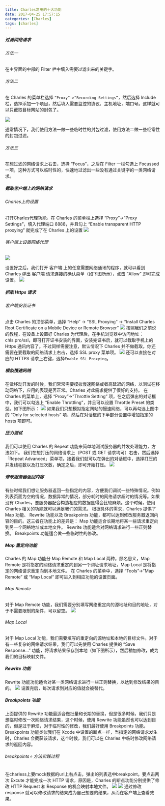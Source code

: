 ```yaml
---
title: Charles常用的十大功能
date: 2017-04-25 17:57:15
categories: [Charles]
tags: [charles]
---
```


##### 过滤网络请求
###### 方法一
在主界面的中部的 Filter 栏中填入需要过滤出来的关键字。
###### 方法二
在 Charles 的菜单栏选择 ``“Proxy”->”Recording Settings”``，然后选择 Include 栏，选择添加一个项目，然后填入需要监控的协议，主机地址，端口号。这样就可以只截取目标网站的封包了。

<!--more-->

![](http://o6lw1c1bf.bkt.clouddn.com/过滤网络请求.png)

通常情况下，我们使用方法一做一些临时性的封包过滤，使用方法二做一些经常性的封包过滤。
###### 方法三
在想过滤的网络请求上右击，选择 “Focus”，之后在 Filter 一栏勾选上 Focussed 一项，这种方式可以临时性的，快速地过滤出一些没有通过关键字的一类网络请求。

##### 截取客户端上的网络请求
###### Charles上的设置
打开Charles代理功能。在 Charles 的菜单栏上选择 “Proxy”->”Proxy Settings”，填入代理端口 8888，并且勾上 “Enable transparent HTTP proxying” 就完成了在 Charles 上的设置
![](http://o6lw1c1bf.bkt.clouddn.com/打开Charles代理功能.png)

###### 客户端上设置网络代理
![](http://o6lw1c1bf.bkt.clouddn.com/客户端上代理设置.png)

设置好之后，我们打开 客户端 上的任意需要网络通讯的程序，就可以看到 Charles 弹出 客户端 请求连接的确认菜单（如下图所示），点击 “Allow” 即可完成设置。
![](http://o6lw1c1bf.bkt.clouddn.com/同意请求.png)

##### 抓取 Https 请求
###### 客户端安装证书
点击 Charles 的顶部菜单，选择 “Help” -> “SSL Proxying” -> “Install Charles Root Certificate on a Mobile Device or Remote Browser”
![](http://o6lw1c1bf.bkt.clouddn.com/安装证书链接.png)
按照我们之前说的教程，在设备上设置好 Charles 为代理后，在手机浏览器中访问地址：chls.pro/ssl，即可打开证书安装的界面，安装完证书后，就可以截取手机上的 Https 通讯内容了。不过同样需要注意，默认情况下 Charles 并不做截取，你还需要在要截取的网络请求上右击，选择 SSL proxy 菜单项。
![](http://o6lw1c1bf.bkt.clouddn.com/要抓取HTTPS请求的域名.png)
还可以直接在对应的 HTTPS 请求上右键，选择``Enable SSL Proxying``。


##### 模拟慢速网络
在做移动开发的时候，我们常常需要模拟慢速网络或者高延迟的网络，以测试在移动网络下，应用的表现是否正常。Charles 对此需求提供了很好的支持。
在 Charles 的菜单上，选择 “Proxy”->”Throttle Setting” 项，在之后弹出的对话框中，我们可以勾选上 “Enable Throttling”，并且可以设置 Throttle Preset 的类型。如下图所示：
![](http://o6lw1c1bf.bkt.clouddn.com/慢速网络设置.png)
如果我们只想模拟指定网站的慢速网络，可以再勾选上图中的 “Only for selected hosts” 项，然后在对话框的下半部分设置中增加指定的 hosts 项即可。

##### 压力测试
我们可以使用 Charles 的 Repeat 功能来简单地测试服务器的并发处理能力，方法如下。
我们在想打压的网络请求上（POST 或 GET 请求均可）右击，然后选择 「Repeat Advanced」菜单项，接着我们就可以在弹出的对话框中，选择打压的并发线程数以及打压次数，确定之后，即可开始打压。
![](http://o6lw1c1bf.bkt.clouddn.com/压力测试.png)

##### 修改服务器返回内容
有些时候我们想让服务器返回一些指定的内容，方便我们调试一些特殊情况。例如列表页面为空的情况，数据异常的情况，部分耗时的网络请求超时的情况等。如果没有 Charles，要服务器配合构造相应的数据显得会比较麻烦。这个时候，使用 Charles 相关的功能就可以满足我们的需求。
根据具体的需求，Charles 提供了 Map 功能、 Rewrite 功能以及 Breakpoints 功能，都可以达到修改服务器返回内容的目的。这三者在功能上的差异是：
Map 功能适合长期地将某一些请求重定向到另一个网络地址或本地文件。
Rewrite 功能适合对网络请求进行一些正则替换。
Breakpoints 功能适合做一些临时性的修改。

##### Map 重定向功能
Charles 的 Map 功能分 Map Remote 和 Map Local 两种，顾名思义，Map Remote 是将指定的网络请求重定向到另一个网址请求地址，Map Local 是将指定的网络请求重定向到本地文件。
在 Charles 的菜单中，选择 “Tools”->”Map Remote” 或 “Map Local” 即可进入到相应功能的设置页面。
###### Map Remote
对于 Map Remote 功能，我们需要分别填写网络重定向的源地址和目的地址，对于不需要限制的条件，可以留空。
![](http://o6lw1c1bf.bkt.clouddn.com/MapRemote.png)
###### Map Local
对于 Map Local 功能，我们需要填写的重定向的源地址和本地的目标文件。对于有一些复杂的网络请求结果，我们可以先使用 Charles 提供的 “Save Response…” 功能，将请求结果保存到本地（如下图所示），然后稍加修改，成为我们的目标映射文件。

##### Rewrite 功能
Rewrite 功能功能适合对某一类网络请求进行一些正则替换，以达到修改结果的目的。
![](http://o6lw1c1bf.bkt.clouddn.com/RewriteRule.png)
设置完后，每次请求到对应的值就会被替代。

##### Breakpoints 功能
上面提供的 Rewrite 功能最适合做批量和长期的替换，但是很多时候，我们只是想临时修改一次网络请求结果，这个时候，使用 Rewrite 功能虽然也可以达到目的，但是过于麻烦，对于临时性的修改，我们最好使用 Breakpoints 功能。
Breakpoints 功能类似我们在 Xcode 中设置的断点一样，当指定的网络请求发生时，Charles 会截获该请求，这个时候，我们可以在 Charles 中临时修改网络请求的返回内容。

###### breakpoints⭐️ 方法实践过程
在charless上要mock数据的url上右点击，弹出的列表选中breakpoint，要点击两次 Excute 才能完成一次 HTTP 请求，原因是，Charles 的断点功能分别提供了修改 HTTP Request 和 Response 的机会映射本地文件。
![](http://o6lw1c1bf.bkt.clouddn.com/EditRequest.png)
![](http://o6lw1c1bf.bkt.clouddn.com/EditResponse.png)
通过修改 response 就可以修改请求的结果成为自己想要的结果，从而在客户端上查看效果。
